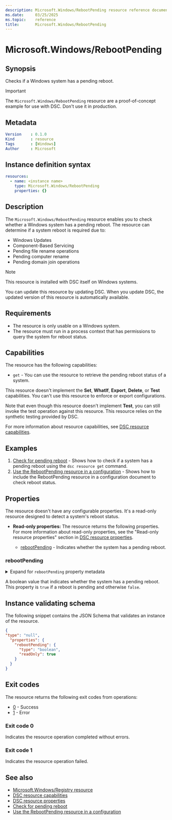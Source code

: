 ```yaml
---
description: Microsoft.Windows/RebootPending resource reference documentation
ms.date:     03/25/2025
ms.topic:    reference
title:       Microsoft.Windows/RebootPending
---
```


# Microsoft.Windows/RebootPending

## Synopsis

Checks if a Windows system has a pending reboot.

> [!IMPORTANT]
> The `Microsoft.Windows/RebootPending` resource are a proof-of-concept example
> for use with DSC. Don't use it in production.

## Metadata

```yaml
Version    : 0.1.0
Kind       : resource
Tags       : [Windows]
Author     : Microsoft
```

## Instance definition syntax

```yaml
resources:
  - name: <instance name>
    type: Microsoft.Windows/RebootPending
    properties: {}
```

## Description

The `Microsoft.Windows/RebootPending` resource enables you to check whether a Windows system has a pending reboot. The resource can determine if a system reboot is required due to:

- Windows Updates
- Component-Based Servicing
- Pending file rename operations
- Pending computer rename
- Pending domain join operations

> [!NOTE]
> This resource is installed with DSC itself on Windows systems.
>
> You can update this resource by updating DSC. When you update DSC, the updated version of this
> resource is automatically available.

## Requirements

- The resource is only usable on a Windows system.
- The resource must run in a process context that has permissions to query the system for reboot status.

## Capabilities

The resource has the following capabilities:

- `get` - You can use the resource to retrieve the pending reboot status of a system.

This resource doesn't implement the **Set**, **WhatIf**, **Export**, **Delete**, or **Test**
capabilities. You can't use this resource to enforce or export configurations.

Note that even though this resource doesn't implement **Test**, you can still invoke the test
operation against this resource. This resource relies on the synthetic testing provided by DSC.

For more information about resource capabilities, see [DSC resource capabilities][02].

## Examples

1. [Check for pending reboot][04] - Shows how to check if a system has a pending reboot using the `dsc resource get` command.
2. [Use the RebootPending resource in a configuration][05] - Shows how to include the RebootPending resource in a configuration document to check reboot status.

## Properties

The resource doesn't have any configurable properties. It's a read-only resource designed to detect a system's reboot status.

- **Read-only properties:** <a id="read-only-properties"></a> The resource returns the following properties. For more information about read-only properties, see the "Read-only resource properties" section in [DSC resource properties][03].

  - [rebootPending](#rebootpending) - Indicates whether the system has a pending reboot.  

### rebootPending

<details><summary>Expand for <code>rebootPending</code> property metadata</summary>

```yaml
Type         : boolean
IsRequired   : false
IsKey        : false
IsReadOnly   : true
IsWriteOnly  : false
```

</details>

A boolean value that indicates whether the system has a pending reboot. This property is `true` if
a reboot is pending and otherwise `false`.

## Instance validating schema

The following snippet contains the JSON Schema that validates an instance of the resource.

```json
{
"type": "null",
  "properties": {
    "rebootPending": {
      "type": "boolean",
      "readOnly": true
    }
  }
}
```

## Exit codes

The resource returns the following exit codes from operations:

- [0](#exit-code-0) - Success
- [1](#exit-code-1) - Error

### Exit code 0

Indicates the resource operation completed without errors.

### Exit code 1

Indicates the resource operation failed.

## See also

- [Microsoft.Windows/Registry resource][01]
- [DSC resource capabilities][02]
- [DSC resource properties][03]
- [Check for pending reboot][04]
- [Use the RebootPending resource in a configuration][05]

<!-- Link definitions -->
[01]: ../registry/index.md
[02]: ../../../../../concepts/resources/capabilities.md
[03]: ../../../../../concepts/resources/properties.md
[04]: ./examples/check-for-pending-reboot.md
[05]: ./examples/use-rebootpending-in-configuration.md
